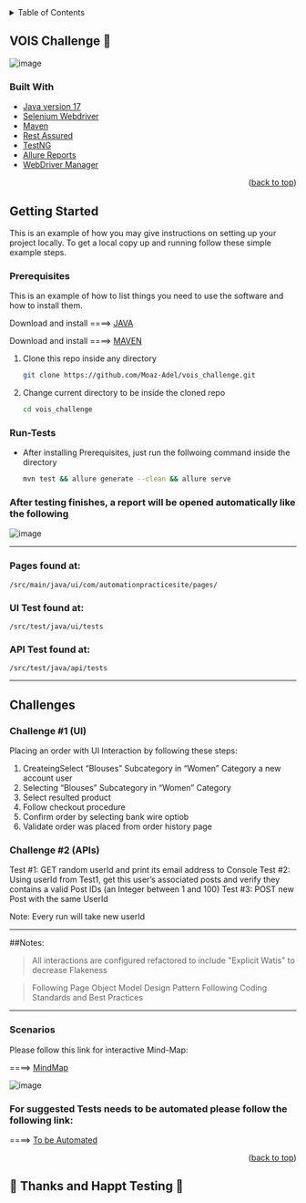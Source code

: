 <div id="top"></div>

<!-- TABLE OF CONTENTS -->
<details>
  <summary>Table of Contents</summary>
  <ol>
    <li>
      <a href="#About-the-Challenge">About The Challenge</a>
      <ul>
        <li><a href="#built-with">Built With</a></li>
      </ul>
    </li>
    <li>
      <a href="#getting-started">Getting Started</a>
      <ul>
        <li><a href="#prerequisites">Prerequisites</a></li>
        <li><a href="#Run-Tests">Run Tests</a></li>
      </ul>
    </li>
  </ol>
</details>



<!-- ABOUT THE PROJECT -->
## VOIS Challenge 🤖

![image](https://user-images.githubusercontent.com/66737098/153053941-a3c0cccc-bfce-47f7-a477-7acc25ae82ed.png)


### Built With

* [Java version 17](https://https://www.java.com/)
* [Selenium Webdriver](https://www.selenium.dev/)
* [Maven](https://maven.apache.org/)
* [Rest Assured](https://rest-assured.io/)
* [TestNG](https://testng.org/)
* [Allure Reports](https://docs.qameta.io/)
* [WebDriver Manager](https://github.com/bonigarcia/webdrivermanager)

<p align="right">(<a href="#top">back to top</a>)</p>



<!-- GETTING STARTED -->
## Getting Started

This is an example of how you may give instructions on setting up your project locally.
To get a local copy up and running follow these simple example steps.

### Prerequisites

This is an example of how to list things you need to use the software and how to install them.

Download and install  ====> [JAVA](https://www.digitalocean.com/community/tutorials/how-to-install-java-with-apt-on-ubuntu-18-04)

Download and install  ====> [MAVEN](https://maven.apache.org/install.html)


1. Clone this repo inside any directory
   ```sh
   git clone https://github.com/Moaz-Adel/vois_challenge.git
   ```
2. Change current directory to be inside the cloned repo
   ```sh
   cd vois_challenge
   ```

### Run-Tests
* After installing Prerequisites, just run the follwoing command inside the directory

   ```sh
   mvn test && allure generate --clean && allure serve
   ```
   
### After testing finishes, a report will be opened automatically like the following

![image](https://user-images.githubusercontent.com/66737098/153090168-10894799-0ba8-41eb-8081-49504141588a.png)

-----------------

### Pages found at:

```
/src/main/java/ui/com/automationpracticesite/pages/
```

### UI Test found at:

```
/src/test/java/ui/tests
```


### API Test found at:

```
/src/test/java/api/tests
```
------------------


## Challenges

### Challenge #1 (UI)
  Placing an order with UI Interaction by following these steps:
  
  1. CreateingSelect “Blouses” Subcategory in “Women” Category a new account user
  2. Selecting “Blouses” Subcategory in “Women” Category
  3. Select resulted product
  4. Follow checkout procedure
  5. Confirm order by selecting bank wire optiob
  6. Validate order was placed from order history page


### Challenge #2 (APIs)
  Test #1:
  GET random userId and print its email address to Console
  Test #2:
  Using userId from Test1, get this user’s associated posts and verify they contains a valid Post IDs (an Integer between 1 and 100)
  Test #3:
  POST new Post with the same UserId
  
  Note:
  Every run will take new userId
  
-------------------
##Notes:

> All interactions are configured refactored to include
> "Explicit Watis" to decrease Flakeness

> Following Page Object Model Design Pattern
> Following Coding Standards and Best Practices
--------------------------------
   
### Scenarios

Please follow this link for interactive Mind-Map:

   ====>  [MindMap](https://coggle.it/diagram/YgKgtTieqDCciCC_/t/automationpractice)
   
   ![image](https://user-images.githubusercontent.com/66737098/153052818-920b117f-e387-4e91-96ba-6ea4d5a0fb4a.png)
   
### For suggested Tests needs to be automated please follow the following link:

   ====>   [To be Automated](https://www.notion.so/VOIS-Challenge-Scenarios-to-be-automated-11052232069f427b9e8e8c3acf2076fd)



<p align="right">(<a href="#top">back to top</a>)</p>


## 🤖 Thanks and Happt Testing 🐞

